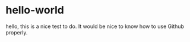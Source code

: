 # hello-world

hello, this is a nice test to do. It would be nice to know how to use Github properly. 
